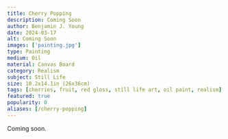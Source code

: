 ```yaml
---
title: Cherry Popping
description: Coming Soon
author: Benjamin J. Young
date: 2024-03-17
alt: Coming Soon
images: ['painting.jpg']
type: Painting
medium: Oil
material: Canvas Board
category: Realism
subject: Still Life
size: 10.2x14.1in (26x36cm)
tags: [cherries, fruit, red gloss, still life art, oil paint, realism]
featured: true
popularity: 0
aliases: [/cherry-popping]
---
```


Coming soon.